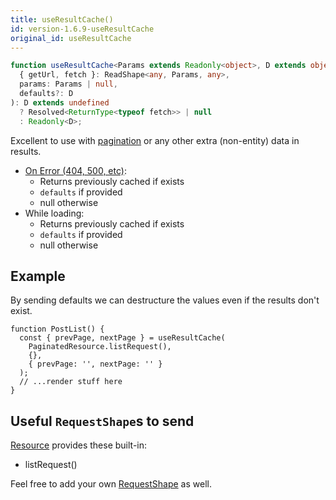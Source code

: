 ```yaml
---
title: useResultCache()
id: version-1.6.9-useResultCache
original_id: useResultCache
---
```

```typescript
function useResultCache<Params extends Readonly<object>, D extends object>(
  { getUrl, fetch }: ReadShape<any, Params, any>,
  params: Params | null,
  defaults?: D
): D extends undefined
  ? Resolved<ReturnType<typeof fetch>> | null
  : Readonly<D>;
```

Excellent to use with [pagination](../guides/pagination.md) or any other extra (non-entity) data in results.

* [On Error (404, 500, etc)](https://www.restapitutorial.com/httpstatuscodes.html):
  * Returns previously cached if exists
  * `defaults` if provided
  * null otherwise
* While loading:
  * Returns previously cached if exists
  * `defaults` if provided
  * null otherwise

## Example

By sending defaults we can destructure the values even if the results don't exist.

```tsx
function PostList() {
  const { prevPage, nextPage } = useResultCache(
    PaginatedResource.listRequest(),
    {},
    { prevPage: '', nextPage: '' }
  );
  // ...render stuff here
}
```

## Useful `RequestShape`s to send

[Resource](./Resource.md#provided-and-overridable-methods) provides these built-in:

- listRequest()

Feel free to add your own [RequestShape](./RequestShape.md) as well.
